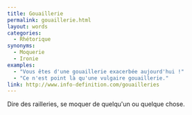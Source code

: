 ```yaml
---
title: Gouaillerie
permalink: gouaillerie.html
layout: words
categories:
  - Rhétorique
synonyms:
  - Moquerie
  - Ironie
examples:
  - "Vous êtes d'une gouaillerie exacerbée aujourd'hui !"
  - "Ce n'est point là qu'une vulgaire gouaillerie."
link: http://www.info-definition.com/gouailleries
---
```


Dire des railleries, se moquer de quelqu'un ou quelque chose.
